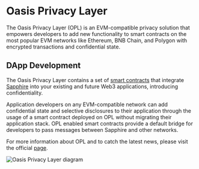 # Oasis Privacy Layer

The Oasis Privacy Layer (OPL) is an EVM-compatible privacy solution that
empowers developers to add new functionality to smart contracts on the most
popular EVM networks like Ethereum, BNB Chain, and Polygon with encrypted
transactions and confidential state.

## DApp Development

The Oasis Privacy Layer contains a set of [smart contracts](https://github.com/oasisprotocol/sapphire-paratime/tree/main/contracts/contracts/opl)
that integrate [Sapphire](../sapphire/README.mdx) into your existing and future
Web3 applications, introducing confidentiality.

Application developers on any EVM-compatible network can add confidential state
and selective disclosures to their application through the usage of a smart
contract deployed on OPL without migrating their application stack. OPL enabled
smart contracts provide a default bridge for developers to pass messages
between Sapphire and other networks.

For more information about OPL and to catch the latest news, please visit the
official [page](https://oasisprotocol.org/opl).

![Oasis Privacy Layer diagram](../images/opl/privacy-layer-diagram.png)
